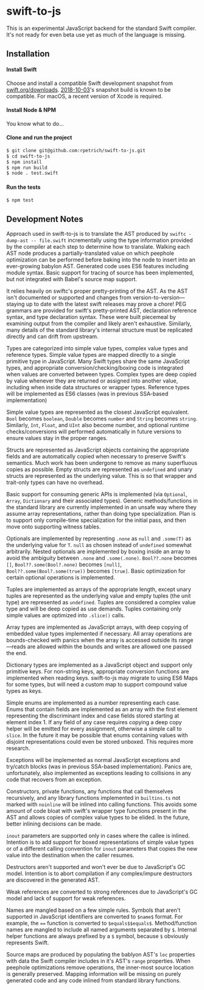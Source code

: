 swift-to-js
===========
This is an experimental JavaScript backend for the standard Swift compiler. It's not ready for even beta use yet as much of the language is missing.

Installation
------------
#### Install Swift
Choose and install a compatible Swift development snapshot from [swift.org/downloads](https://swift.org/downloads). [2018-10-03](https://swift.org/builds/development/xcode/swift-DEVELOPMENT-SNAPSHOT-2018-10-03-a/swift-DEVELOPMENT-SNAPSHOT-2018-10-03-a-osx.pkg)'s snapshot build is known to be compatible. For macOS, a recent version of Xcode is required.

#### Install Node & NPM
You know what to do...

#### Clone and run the project
```bash
$ git clone git@github.com:rpetrich/swift-to-js.git
$ cd swift-to-js
$ npm install
$ npm run build
$ node . test.swift
```

#### Run the tests
```bash
$ npm test
```

## Development Notes
Approach used in swift-to-js is to translate the AST produced by `swiftc -dump-ast -- file.swift` incrementally using the type information provided by the compiler at each step to determine how to translate. Walking each AST node produces a partially-translated value on which peephole optimization can be performed before baking into the node to insert into an ever-growing babylon AST. Generated code uses ES6 features including module syntax. Basic support for tracing of source has been implemented, but not integrated with Babel's source map support.

It relies heavily on swiftc's proper pretty-printing of the AST. As the AST isn't documented or supported and changes from version-to-version—staying up to date with the latest swift releases may prove a chore! PEG grammars are provided for swift's pretty-printed AST, declaration reference syntax, and type declaration syntax. These were built piecemeal by examining output from the compiler and likely aren't exhaustive. Similarly, many details of the standard library's internal structure must be replicated directly and can drift from upstream.

Types are categorized into simple value types, complex value types and reference types. Simple value types are mapped directly to a single primitive type in JavaScript. Many Swift types share the same JavaScript types, and appropriate conversion/checking/boxing code is integrated when values are converted between types. Complex types are deep copied by value whenever they are returned or assigned into another value, including when inside data structures or wrapper types. Reference types will be implemented as ES6 classes (was in previous SSA-based implementation)

Simple value types are represented as the closest JavaScript equivalent. `Bool` becomes `boolean`, `Double` becomes `number` and `String` becomes `string`. Similarly, `Int`, `Float`, and `UInt` also become number, and optional runtime checks/conversions will performed automatically in future versions to ensure values stay in the proper ranges.

Structs are represented as JavaScript objects containing the appropriate fields and are automatically copied when necessary to preserve Swift's semantics. Much work has been undergone to remove as many superfluous copies as possible. Empty structs are represented as `undefined` and unary structs are represented as the underlying value. This is so that wrapper and trait-only types can have no overhead.

Basic support for consuming generic APIs is implemented (via `Optional`, `Array`, `Dictionary` and their associated types). Generic methods/functions in the standard library are currently implemented in an unsafe way where they assume array representations, rather than doing type specialization. Plan is to support only compile-time specialization for the initial pass, and then move onto supporting witness tables.

Optionals are implemented by representing `.none` as `null` and `.some(T)` as the underlying value for `T`. `null` as chosen instead of `undefined` somewhat arbitrarily. Nested optionals are implemented by boxing inside an array to avoid the ambiguity between `.none` and `.some(.none)`. `Bool??.none` becomes `[]`, `Bool??.some(Bool?.none)` becomes `[null]`, `Bool??.some(Bool?.some(true))` becomes `[true]`. Basic optimization for certain optional operations is implemented.

Tuples are implemented as arrays of the appropriate length, except unary tuples are represented as the underlying value and empty tuples (the unit type) are represented as `undefined`. Tuples are considered a complex value type and will be deep copied as use demands. Tuples containing only simple values are optimized into `.slice()` calls.

Array types are implemented as JavaScript arrays, with deep copying of embedded value types implemented if necessary. All array operations are bounds-checked with panics when the array is accessed outside its range—reads are allowed within the bounds and writes are allowed one passed the end.

Dictionary types are implemented as a JavaScript object and support only primitive keys. For non-string keys, appropriate conversion functions are implemented when reading keys. swift-to-js may migrate to using ES6 Maps for some types, but will need a custom map to support compound value types as keys.

Simple enums are implemented as a number representing each case. Enums that contain fields are implemented as an array with the first element representing the discriminant index and case fields stored starting at element index 1. If any field of any case requires copying a deep copy helper will be emitted for every assignment, otherwise a simple call to `slice`. In the future it may be possible that enums containing values with disjoint representations could even be stored unboxed. This requires more research.

Exceptions will be implemented as normal JavaScript exceptions and try/catch blocks (was in previous SSA-based implementation). Panics are, unfortunately, also implemented as exceptions leading to collisions in any code that recovers from an exception.

Constructors, private functions, any functions that call themselves recursively, and any library functions implemented in `builtins.ts` not marked with `noinline` will be inlined into calling functions. This avoids some amount of code bloat with swift's wrapper type functions present in the AST and allows copies of complex value types to be elided. In the future, better inlining decisions can be made.

`inout` parameters are supported only in cases where the callee is inlined. Intention is to add support for boxed representations of simple value types or of a different calling convention for `inout` parameters that copies the new value into the destination when the caller resumes.

Destructors aren't supported and won't ever be due to JavaScript's GC model. Intention is to abort compilation if any complex/impure destructors are discovered in the generated AST. 

Weak references are converted to strong references due to JavaScript's GC model and lack of support for weak references.

Names are mangled based on a few simple rules. Symbols that aren't supported in JavaScript identifiers are converted to `$name$` format. For example, the `==` function is converted to `$equals$$equals$`. Method/function names are mangled to include all named arguments separated by `$`. Internal helper functions are always prefixed by a `$` symbol, because `$` obviously represents Swift.

Source maps are produced by populating the bablyon AST's `loc` properties with data the Swift compiler includes in it's AST's `range` properties. When peephole optimizations remove operations, the inner-most source location is generally preserved. Mapping information will be missing on purely generated code and any code inlined from standard library functions.